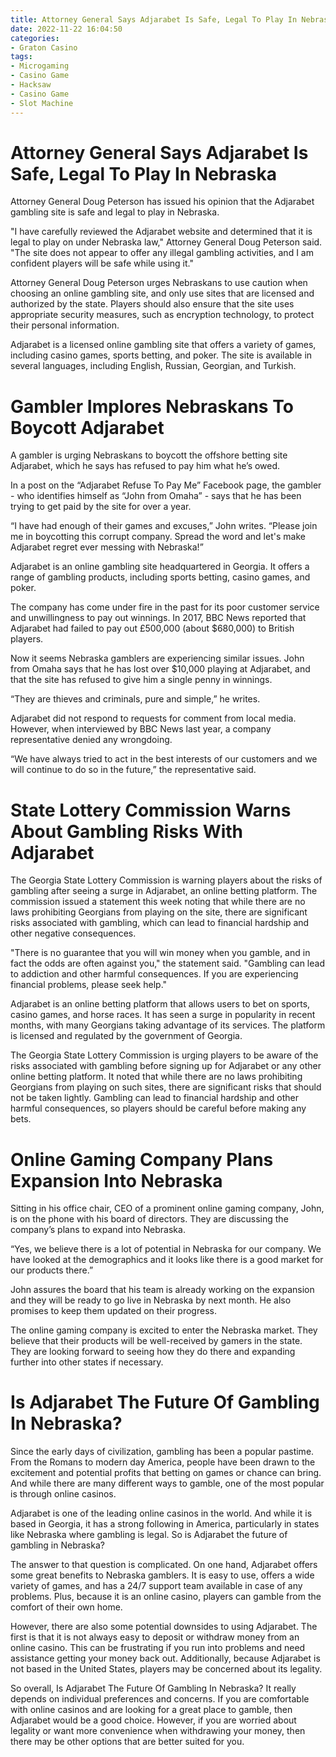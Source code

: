 ```yaml
---
title: Attorney General Says Adjarabet Is Safe, Legal To Play In Nebraska
date: 2022-11-22 16:04:50
categories:
- Graton Casino
tags:
- Microgaming
- Casino Game
- Hacksaw
- Casino Game
- Slot Machine
---
```



#  Attorney General Says Adjarabet Is Safe, Legal To Play In Nebraska

Attorney General Doug Peterson has issued his opinion that the Adjarabet gambling site is safe and legal to play in Nebraska.

"I have carefully reviewed the Adjarabet website and determined that it is legal to play on under Nebraska law," Attorney General Doug Peterson said. "The site does not appear to offer any illegal gambling activities, and I am confident players will be safe while using it."

Attorney General Doug Peterson urges Nebraskans to use caution when choosing an online gambling site, and only use sites that are licensed and authorized by the state. Players should also ensure that the site uses appropriate security measures, such as encryption technology, to protect their personal information.

Adjarabet is a licensed online gambling site that offers a variety of games, including casino games, sports betting, and poker. The site is available in several languages, including English, Russian, Georgian, and Turkish.

#  Gambler Implores Nebraskans To Boycott Adjarabet

A gambler is urging Nebraskans to boycott the offshore betting site Adjarabet, which he says has refused to pay him what he’s owed.

In a post on the “Adjarabet Refuse To Pay Me” Facebook page, the gambler - who identifies himself as “John from Omaha” - says that he has been trying to get paid by the site for over a year.

“I have had enough of their games and excuses,” John writes. “Please join me in boycotting this corrupt company. Spread the word and let's make Adjarabet regret ever messing with Nebraska!”

Adjarabet is an online gambling site headquartered in Georgia. It offers a range of gambling products, including sports betting, casino games, and poker.

The company has come under fire in the past for its poor customer service and unwillingness to pay out winnings. In 2017, BBC News reported that Adjarabet had failed to pay out £500,000 (about $680,000) to British players.

Now it seems Nebraska gamblers are experiencing similar issues. John from Omaha says that he has lost over $10,000 playing at Adjarabet, and that the site has refused to give him a single penny in winnings.

“They are thieves and criminals, pure and simple,” he writes.

Adjarabet did not respond to requests for comment from local media. However, when interviewed by BBC News last year, a company representative denied any wrongdoing.

“We have always tried to act in the best interests of our customers and we will continue to do so in the future,” the representative said.

#  State Lottery Commission Warns About Gambling Risks With Adjarabet

The Georgia State Lottery Commission is warning players about the risks of gambling after seeing a surge in Adjarabet, an online betting platform. The commission issued a statement this week noting that while there are no laws prohibiting Georgians from playing on the site, there are significant risks associated with gambling, which can lead to financial hardship and other negative consequences.

"There is no guarantee that you will win money when you gamble, and in fact the odds are often against you," the statement said. "Gambling can lead to addiction and other harmful consequences. If you are experiencing financial problems, please seek help."

Adjarabet is an online betting platform that allows users to bet on sports, casino games, and horse races. It has seen a surge in popularity in recent months, with many Georgians taking advantage of its services. The platform is licensed and regulated by the government of Georgia.

The Georgia State Lottery Commission is urging players to be aware of the risks associated with gambling before signing up for Adjarabet or any other online betting platform. It noted that while there are no laws prohibiting Georgians from playing on such sites, there are significant risks that should not be taken lightly. Gambling can lead to financial hardship and other harmful consequences, so players should be careful before making any bets.

#  Online Gaming Company Plans Expansion Into Nebraska

Sitting in his office chair, CEO of a prominent online gaming company, John, is on the phone with his board of directors. They are discussing the company’s plans to expand into Nebraska.

“Yes, we believe there is a lot of potential in Nebraska for our company. We have looked at the demographics and it looks like there is a good market for our products there.”

John assures the board that his team is already working on the expansion and they will be ready to go live in Nebraska by next month. He also promises to keep them updated on their progress.

The online gaming company is excited to enter the Nebraska market. They believe that their products will be well-received by gamers in the state. They are looking forward to seeing how they do there and expanding further into other states if necessary.

#  Is Adjarabet The Future Of Gambling In Nebraska?

Since the early days of civilization, gambling has been a popular pastime. From the Romans to modern day America, people have been drawn to the excitement and potential profits that betting on games or chance can bring. And while there are many different ways to gamble, one of the most popular is through online casinos.

Adjarabet is one of the leading online casinos in the world. And while it is based in Georgia, it has a strong following in America, particularly in states like Nebraska where gambling is legal. So is Adjarabet the future of gambling in Nebraska?

The answer to that question is complicated. On one hand, Adjarabet offers some great benefits to Nebraska gamblers. It is easy to use, offers a wide variety of games, and has a 24/7 support team available in case of any problems. Plus, because it is an online casino, players can gamble from the comfort of their own home.

However, there are also some potential downsides to using Adjarabet. The first is that it is not always easy to deposit or withdraw money from an online casino. This can be frustrating if you run into problems and need assistance getting your money back out. Additionally, because Adjarabet is not based in the United States, players may be concerned about its legality.

So overall, Is Adjarabet The Future Of Gambling In Nebraska? It really depends on individual preferences and concerns. If you are comfortable with online casinos and are looking for a great place to gamble, then Adjarabet would be a good choice. However, if you are worried about legality or want more convenience when withdrawing your money, then there may be other options that are better suited for you.